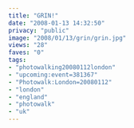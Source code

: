 ```yaml
---
title: "GRIN!"
date: "2008-01-13 14:32:50"
privacy: "public"
image: "2008/01/13/grin/grin.jpg"
views: "28"
faves: "0"
tags:
- "photowalking20080112london"
- "upcoming:event=381367"
- "Photowalk:London=20080112"
- "london"
- "england"
- "photowalk"
- "uk"
---
```


